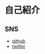 # 自己紹介

## SNS

- [github](https://github.com/nyankiti)
- [twitter](https://twitter.com/Sokenbitya4124)
